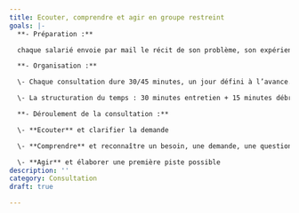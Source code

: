```yaml
---
title: Ecouter, comprendre et agir en groupe restreint
goals: |-
  **- Préparation :**

  chaque salarié envoie par mail le récit de son problème, son expérience en une dizaine de lignes avec un titre (ex : "mon objectif : ...", "Comment faire pour ... ?")

  **- Organisation :**

  \- Chaque consultation dure 30/45 minutes, un jour défini à l’avance. Le coach est présent de 9 heures à 18 heures

  \- La structuration du temps : 30 minutes entretien + 15 minutes débriefing

  **- Déroulement de la consultation :**

  \- **Ecouter** et clarifier la demande

  \- **Comprendre** et reconnaître un besoin, une demande, une question non résolue

  \- **Agir** et élaborer une première piste possible
description: ''
category: Consultation
draft: true

---
```

